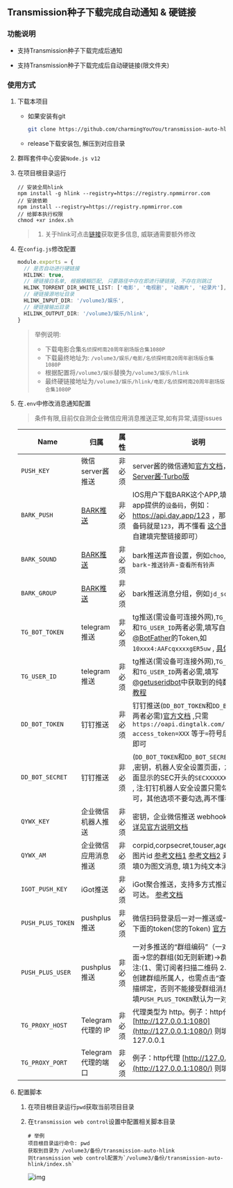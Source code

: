 ## Transmission种子下载完成自动通知 & 硬链接

### 功能说明

* 支持Transmission种子下载完成后通知

* 支持Transmission种子下载完成后自动硬链接(限文件夹)


### 使用方式

1. 下载本项目

   * 如果安装有git

     ```sh
     git clone https://github.com/charmingYouYou/transmission-auto-hlink.git
     ```

   * release下载安装包, 解压到对应目录

1. 群晖套件中心安装`Node.js v12`

1. 在项目根目录运行

   ```shell
   // 安装全局hlink
   npm install -g hlink --registry=https://registry.npmmirror.com
   // 安装依赖
   npm install --registry=https://registry.npmmirror.com
   // 给脚本执行权限
   chmod +xr index.sh
   ```

   > 1. 关于hlink可点击[链接](https://github.com/likun7981/hlink)获取更多信息, 威联通需要额外修改

1. 在`config.js`修改配置

   ```typescript
   module.exports = {
     // 是否自动进行硬链接
     HILINK: true,
     // 硬链接白名单, 根据模糊匹配, 只要路径中存在即进行硬链接, 不存在则跳过
     HLINK_TORRENT_DIR_WHITE_LIST: ['电影', '电视剧', '动画片', '纪录片'],
     // 硬链接源地址目录
     HLINK_INPUT_DIR: '/volume3/娱乐',
     // 硬链接输出目录
     HILINK_OUTPUT_DIR: '/volume3/娱乐/hlink',
   }
   ```

   > 举例说明: 
   >
   > * 下载电影合集`名侦探柯南20周年剧场版合集1080P`
   > * 下载最终地址为: `/volume3/娱乐/电影/名侦探柯南20周年剧场版合集1080P`
   > * 根据配置将`/volume3/娱乐`替换为`/volume3/娱乐/hlink`
   > * 最终硬链接地址为`/volume3/娱乐/hlink/电影/名侦探柯南20周年剧场版合集1080P`

1. 在`.env`中修改消息通知配置

   > 条件有限,目前仅自测企业微信应用消息推送正常,如有异常,请提issues

   | Name              | 归属                                                         | 属性   | 说明                                                         |
   | ----------------- | ------------------------------------------------------------ | ------ | ------------------------------------------------------------ |
   | `PUSH_KEY`        | 微信server酱推送                                             | 非必须 | server酱的微信通知[官方文档](http://sc.ftqq.com/3.version)，已兼容 [Server酱·Turbo版](https://sct.ftqq.com/) |
   | `BARK_PUSH`       | [BARK推送](https://apps.apple.com/us/app/bark-customed-notifications/id1403753865) | 非必须 | IOS用户下载BARK这个APP,填写内容是app提供的`设备码`，例如：https://api.day.app/123 ，那么此处的设备码就是`123`，再不懂看 [这个图](https://github.com/charmingYouYou/juejin_sign_ql/blob/main/icon/bark.jpg)（注：支持自建填完整链接即可） |
   | `BARK_SOUND`      | [BARK推送](https://apps.apple.com/us/app/bark-customed-notifications/id1403753865) | 非必须 | bark推送声音设置，例如`choo`,具体值请在`bark`-`推送铃声`-`查看所有铃声` |
   | `BARK_GROUP`      | [BARK推送](https://apps.apple.com/us/app/bark-customed-notifications/id1403753865) | 非必须 | bark推送消息分组，例如`jd_scripts`                           |
   | `TG_BOT_TOKEN`    | telegram推送                                                 | 非必须 | tg推送(需设备可连接外网),`TG_BOT_TOKEN`和`TG_USER_ID`两者必需,填写自己申请[@BotFather](https://t.me/BotFather)的Token,如`10xxx4:AAFcqxxxxgER5uw` , [具体教程](https://github.com/zero205/JD_tencent_scf/edit/main/backUp/TG_PUSH.md) |
   | `TG_USER_ID`      | telegram推送                                                 | 非必须 | tg推送(需设备可连接外网),`TG_BOT_TOKEN`和`TG_USER_ID`两者必需,填写[@getuseridbot](https://t.me/getuseridbot)中获取到的纯数字ID, [具体教程](https://github.com/zero205/JD_tencent_scf/edit/main/backUp/TG_PUSH.md) |
   | `DD_BOT_TOKEN`    | 钉钉推送                                                     | 非必须 | 钉钉推送(`DD_BOT_TOKEN`和`DD_BOT_SECRET`两者必需)[官方文档](https://developers.dingtalk.com/document/app/custom-robot-access) ,只需`https://oapi.dingtalk.com/robot/send?access_token=XXX` 等于`=`符号后面的XXX即可 |
   | `DD_BOT_SECRET`   | 钉钉推送                                                     | 非必须 | (`DD_BOT_TOKEN`和`DD_BOT_SECRET`两者必需) ,密钥，机器人安全设置页面，加签一栏下面显示的SEC开头的`SECXXXXXXXXXX`等字符 , 注:钉钉机器人安全设置只需勾选`加签`即可，其他选项不要勾选,再不懂看 [这个图](https://github.com/charmingYouYou/juejin_sign_ql/blob/main/icon/DD_bot.png) |
   | `QYWX_KEY`        | 企业微信机器人推送                                           | 非必须 | 密钥，企业微信推送 webhook 后面的 key [详见官方说明文档](https://work.weixin.qq.com/api/doc/90000/90136/91770) |
   | `QYWX_AM`         | 企业微信应用消息推送                                         | 非必须 | corpid,corpsecret,touser,agentid,素材库图片id [参考文档1](http://note.youdao.com/s/HMiudGkb) [参考文档2](http://note.youdao.com/noteshare?id=1a0c8aff284ad28cbd011b29b3ad0191) 素材库图片填0为图文消息, 填1为纯文本消息 |
   | `IGOT_PUSH_KEY`   | iGot推送                                                     | 非必须 | iGot聚合推送，支持多方式推送，确保消息可达。 [参考文档](https://wahao.github.io/Bark-MP-helper) |
   | `PUSH_PLUS_TOKEN` | pushplus推送                                                 | 非必须 | 微信扫码登录后一对一推送或一对多推送下面的token(您的Token) [官方网站](http://www.pushplus.plus/) |
   | `PUSH_PLUS_USER`  | pushplus推送                                                 | 非必须 | 一对多推送的“群组编码”（一对多推送下面->您的群组(如无则新建)->群组编码）注:(1、需订阅者扫描二维码 2、如果您是创建群组所属人，也需点击“查看二维码”扫描绑定，否则不能接受群组消息推送)，只填`PUSH_PLUS_TOKEN`默认为一对一推送 |
   | `TG_PROXY_HOST`   | Telegram 代理的 IP                                           | 非必须 | 代理类型为 http。例子：http代理 [http://127.0.0.1:1080](http://127.0.0.1:1080/) 则填写 127.0.0.1 |
   | `TG_PROXY_PORT`   | Telegram 代理的端口                                          | 非必须 | 例子：http代理 [http://127.0.0.1:1080](http://127.0.0.1:1080/) 则填写 1080 |

6. 配置脚本

   1. 在项目根目录运行`pwd`获取当前项目目录

   2. 在`transmission web control`设置中配置相关脚本目录

      ```shell
      # 举例
      项目根目录运行命令: pwd
      获取到目录为 /volume3/备份/transmission-auto-hlink
      则transmission web control配置为`/volume3/备份/transmission-auto-hlink/index.sh`
      ```

      

      ![img](https://charmingyouyou-1256314320.file.myqcloud.com/logo/chrome_2019-01-16_10-53-39.png)

   
